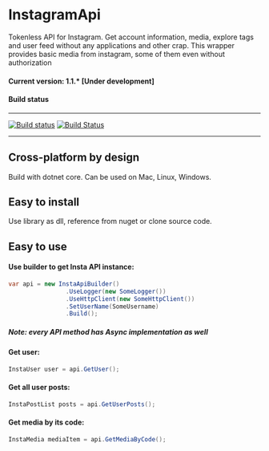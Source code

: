 # InstagramApi
Tokenless API for Instagram. Get account information, media, explore tags and user feed without any applications and other crap.
This wrapper provides basic media from instagram, some of them even without authorization

#### Current version: 1.1.* [Under development]

#### Build status
----

[![Build status](https://ci.appveyor.com/api/projects/status/83fewc6yvre766ll?svg=true)](https://ci.appveyor.com/project/a-legotin/instagramapi)
[![Build Status](https://travis-ci.org/a-legotin/InstagramApi.svg?branch=master)](https://travis-ci.org/a-legotin/InstagramApi)

----
## Cross-platform by design
Build with dotnet core. Can be used on Mac, Linux, Windows.

## Easy to install
Use library as dll, reference from nuget or clone source code.

## Easy to use
#### Use builder to get Insta API instance:
```c#
var api = new InstaApiBuilder()
                .UseLogger(new SomeLogger())
                .UseHttpClient(new SomeHttpClient())
                .SetUserName(SomeUsername)
                .Build();
```
##### Note: every API method has Async implementation as well
#### Get user:
```c#
InstaUser user = api.GetUser();
```

#### Get all user posts:
```c#
InstaPostList posts = api.GetUserPosts();
```

#### Get media by its code:
```c#
InstaMedia mediaItem = api.GetMediaByCode();
```
